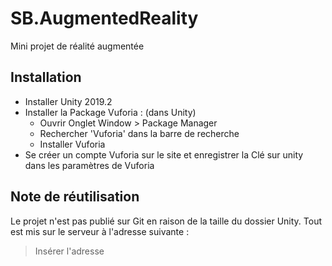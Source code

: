 # SB.AugmentedReality
Mini projet de réalité augmentée

## Installation

- Installer Unity 2019.2
- Installer la Package Vuforia : 
  (dans Unity)
  - Ouvrir Onglet Window > Package Manager
  - Rechercher 'Vuforia' dans la barre de recherche
  - Installer Vuforia
- Se créer un compte Vuforia sur le site et enregistrer la Clé sur unity dans les paramètres de Vuforia

## Note de réutilisation

Le projet n'est pas publié sur Git en raison de la taille du dossier Unity. Tout est mis sur le serveur à l'adresse suivante : 
> Insérer l'adresse
